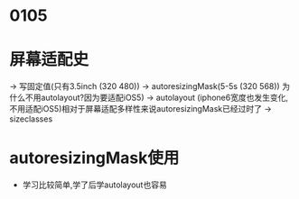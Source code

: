 # 0105
# 屏幕适配史
-> 写固定值(只有3.5inch (320 480))
-> autoresizingMask(5-5s (320 568))
为什么不用autolayout?因为要适配iOS5)
-> autolayout (iphone6宽度也发生变化,不用适配iOS5)相对于屏幕适配多样性来说autoresizingMask已经过时了
-> sizeclasses
# autoresizingMask使用
* 学习比较简单,学了后学autolayout也容易